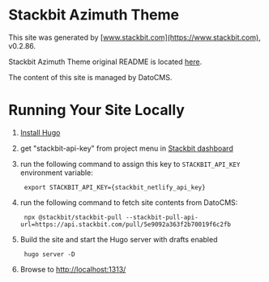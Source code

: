 # Stackbit Azimuth Theme

This site was generated by [www.stackbit.com](https://www.stackbit.com), v0.2.86.

Stackbit Azimuth Theme original README is located [here](./README.theme.md).

The content of this site is managed by DatoCMS.

# Running Your Site Locally

1. [Install Hugo](https://gohugo.io/getting-started/quick-start/#step-1-install-hugo)

1. get "stackbit-api-key" from project menu in [Stackbit dashboard](https://app.stackbit.com/dashboard)

1. run the following command to assign this key to `STACKBIT_API_KEY` environment variable:

        export STACKBIT_API_KEY={stackbit_netlify_api_key}

1. run the following command to fetch site contents from DatoCMS:

        npx @stackbit/stackbit-pull --stackbit-pull-api-url=https://api.stackbit.com/pull/5e9092a363f2b70019f6c2fb

1. Build the site and start the Hugo server with drafts enabled

        hugo server -D

1. Browse to [http://localhost:1313/](http://localhost:1313/)
